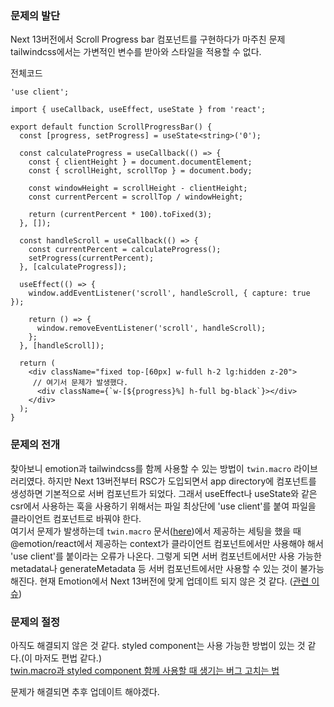 ### 문제의 발단

Next 13버전에서 Scroll Progress bar 컴포넌트를 구현하다가 마주친 문제  
tailwindcss에서는 가변적인 변수를 받아와 스타일을 적용할 수 없다.

전체코드

```
'use client';

import { useCallback, useEffect, useState } from 'react';

export default function ScrollProgressBar() {
  const [progress, setProgress] = useState<string>('0');

  const calculateProgress = useCallback(() => {
    const { clientHeight } = document.documentElement;
    const { scrollHeight, scrollTop } = document.body;

    const windowHeight = scrollHeight - clientHeight;
    const currentPercent = scrollTop / windowHeight;

    return (currentPercent * 100).toFixed(3);
  }, []);

  const handleScroll = useCallback(() => {
    const currentPercent = calculateProgress();
    setProgress(currentPercent);
  }, [calculateProgress]);

  useEffect(() => {
    window.addEventListener('scroll', handleScroll, { capture: true });

    return () => {
      window.removeEventListener('scroll', handleScroll);
    };
  }, [handleScroll]);

  return (
    <div className="fixed top-[60px] w-full h-2 lg:hidden z-20">
     // 여기서 문제가 발생했다.
      <div className={`w-[${progress}%] h-full bg-black`}></div>
    </div>
  );
}

```

### 문제의 전개

찾아보니 emotion과 tailwindcss를 함께 사용할 수 있는 방법이 `twin.macro` 라이브러리였다.
하지만 Next 13버전부터 RSC가 도입되면서 app directory에 컴포넌트를 생성하면 기본적으로 서버 컴포넌트가 되었다. 그래서 useEffect나 useState와 같은 csr에서 사용하는 훅을 사용하기 위해서는 파일 최상단에 'use client'를 붙여 파일을 클라이언트 컴포넌트로 바꿔야 한다.  
여기서 문제가 발생하는데 `twin.macro` 문서([here](https://github.com/ben-rogerson/twin.examples/tree/master/next-emotion))에서 제공하는 세팅을 했을 때 @emotion/react에서 제공하는 context가 클라이언트 컴포넌트에서만 사용해야 해서 'use client'를 붙이라는 오류가 나온다. 그렇게 되면 서버 컴포넌트에서만 사용 가능한 metadata나 generateMetadata 등 서버 컴포넌트에서만 사용할 수 있는 것이 불가능해진다. 현재 Emotion에서 Next 13버전에 맞게 업데이트 되지 않은 것 같다. ([관련 이슈](https://github.com/emotion-js/emotion/issues/2928))

### 문제의 절정

아직도 해결되지 않은 것 같다. styled component는 사용 가능한 방법이 있는 것 같다.(이 마저도 편법 같다.)  
[twin.macro과 styled component 함께 사용할 때 생기는 버그 고치는 법](https://github.com/ben-rogerson/twin.macro/issues/788)

문제가 해결되면 추후 업데이트 해야겠다.
